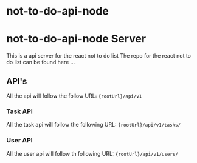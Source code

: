 # not-to-do-api-node

# not-to-do-api-node Server

This is a api server for the react not to do list
The repo for the react not to do list can be found here ...

## API's

All the api will follow the follow URL: `{rootUrl}/api/v1`

### Task API

All the task api will follow the following URL: `{rootUrl}/api/v1/tasks/`

### User API

All the user api will follow th following URL: `{rootUrl}/api/v1/users/`
